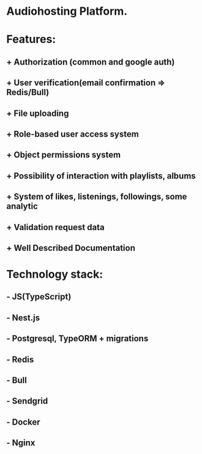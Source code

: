 # Audiohosting Platform.

# Features:

## + Authorization (common and google auth)

## + User verification(email confirmation => Redis/Bull)

## + File uploading

## + Role-based user access system

## + Object permissions system

## + Possibility of interaction with playlists, albums

## + System of likes, listenings, followings, some analytic

## + Validation request data

## + Well Described Documentation

# Technology stack:

## - JS(TypeScript)

## - Nest.js

## - Postgresql, TypeORM + migrations

## - Redis

## - Bull

## - Sendgrid

## - Docker

## - Nginx

